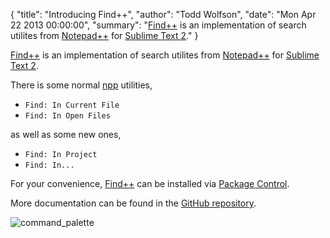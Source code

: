 {
  "title": "Introducing Find++",
  "author": "Todd Wolfson",
  "date": "Mon Apr 22 2013 00:00:00",
  "summary": "[Find++](https://github.com/twolfson/FindPlusPlus) is an implementation of search utilites from [Notepad++](http://notepad-plus-plus.org/) for [Sublime Text 2](http://www.sublimetext.com/2)."
}

[Find++][fpp] is an implementation of search utilites from [Notepad++][npp] for [Sublime Text 2][subl].

[fpp]: https://github.com/twolfson/FindPlusPlus
[npp]: http://notepad-plus-plus.org/
[subl]: http://www.sublimetext.com/2

There is some normal [npp][npp] utilities,

- `Find: In Current File`
- `Find: In Open Files`

as well as some new ones,

- `Find: In Project`
- `Find: In...`

For your convenience, [Find++][fpp] can be installed via [Package Control][pkg-ctrl].

[pkg-ctrl]: http://wbond.net/sublime_packages/package_control

More documentation can be found in the [GitHub repository][fpp].

![command_palette](https://f.cloud.github.com/assets/902488/279674/a552365a-9134-11e2-8c89-603fbb89b606.png)
